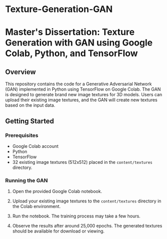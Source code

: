 # Texture-Generation-GAN
# Master's Dissertation: Texture Generation with GAN using Google Colab, Python, and TensorFlow

## Overview

This repository contains the code for a Generative Adversarial Network (GAN) implemented in Python using TensorFlow on Google Colab. The GAN is designed to generate brand new image textures for 3D models. Users can upload their existing image textures, and the GAN will create new textures based on the input data.

## Getting Started

### Prerequisites

- Google Colab account
- Python
- TensorFlow
- 32 existing image textures (512x512) placed in the `content/textures` directory.

### Running the GAN

1. Open the provided Google Colab notebook.

2. Upload your existing image textures to the `content/textures` directory in the Colab environment.

3. Run the notebook. The training process may take a few hours.

4. Observe the results after around 25,000 epochs. The generated textures should be available for download or viewing.

